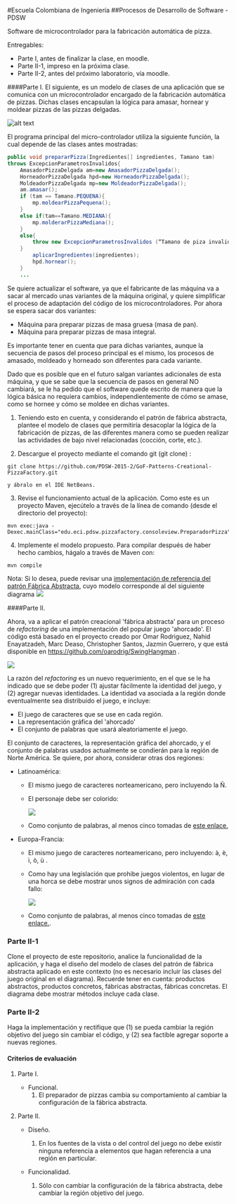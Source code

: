 #Escuela Colombiana de Ingeniería
##Procesos de Desarrollo de Software - PDSW



Software de microcontrolador para la fabricación automática de pizza.

Entregables:

* Parte I, antes de finalizar la clase, en moodle.
* Parte II-1, impreso en la próxima clase.
* Parte II-2, antes del próximo laboratorio, vía moodle.

####Parte I. 
El siguiente, es un modelo de clases de una aplicación que se comunica con un microcontrolador encargado de la fabricación automática de pizzas. Dichas clases encapsulan la lógica para amasar, hornear y moldear pizzas de las pizzas delgadas.

![alt text](img/Model.png "Logo Title Text 1")

El programa principal del micro-controlador utiliza la siguiente función, la cual depende de las clases antes mostradas:

```Java
public void prepararPizza(Ingredientes[] ingredientes, Tamano tam) 
throws ExcepcionParametrosInvalidos{
	AmasadorPizzaDelgada am=new AmasadorPizzaDelgada();
	HorneadorPizzaDelgada hpd=new HorneadorPizzaDelgada();
	MoldeadorPizzaDelgada mp=new MoldeadorPizzaDelgada();
	am.amasar();
	if (tam == Tamano.PEQUENA){
		mp.moldearPizzaPequena();
	}
	else if(tam==Tamano.MEDIANA){
		mp.molderarPizzaMediana();
	}
	else{
		throw new ExcepcionParametrosInvalidos (“Tamano de piza invalido:”+tam);
	}
		aplicarIngredientes(ingredientes);
		hpd.hornear();
	}
	...
```

Se quiere actualizar el software, ya que el fabricante de las máquina va a sacar al mercado unas variantes de la máquina original, y quiere simplificar el proceso de adaptación del código de los microcontroladores. Por ahora se espera sacar dos variantes:

*	Máquina para preparar pizzas de masa gruesa (masa de pan).
*	Máquina para preparar pizzas de masa integral.

Es importante tener en cuenta que para dichas variantes, aunque la secuencia de pasos del proceso principal es el mismo, los procesos de amasado, moldeado y horneado son diferentes para cada variante.

Dado que es posible que en el futuro salgan variantes adicionales de esta máquina, y que se sabe que la secuencia de pasos en general NO cambiará, se le ha pedido que el software quede escrito de manera que la lógica básica no requiera cambios, independientemente de cómo se amase, como se hornee y cómo se moldee en dichas variantes.

1.	Teniendo esto en cuenta, y considerando el patrón de fábrica abstracta, plantee el modelo de clases que permitiría desacoplar la lógica de la fabricación de pizzas, de las diferentes manera como se pueden realizar las actividades de bajo nivel relacionadas (cocción, corte, etc.).

2.	Descargue el proyecto mediante el comando git (git clone) :
```
git clone https://github.com/PDSW-2015-2/GoF-Patterns-Creational-PizzaFactory.git
```
	y ábralo en el IDE NetBeans.

3.	Revise el funcionamiento actual de la aplicación. Como este es un proyecto Maven, ejecútelo a través de la línea de comando (desde el directorio del proyecto):

```
mvn exec:java -Dexec.mainClass="edu.eci.pdsw.pizzafactory.consoleview.PreparadorPizza"
```

4.	Implemente el modelo propuesto. Para compilar después de haber hecho cambios, hágalo a través de Maven con: 

```
mvn compile
```

Nota: Si lo desea, puede revisar una [implementación de referencia del patrón Fábrica Abstracta](https://github.com/PDSW-ECI/GoF-AbstractFactory-SampleImplementation.git ), cuyo modelo corresponde al del siguiente diagrama ![](BasicExample.png)



####Parte II. 

Ahora, va a aplicar el patrón creacional 'fábrica abstracta' para un proceso de _refactoring_ de una implementación del popular juego 'ahorcado'. El código está basado en el proyecto creado por Omar Rodriguez, Nahid Enayatzadeh, Marc Deaso, Christopher Santos, Jazmin Guerrero, y que está disponible en https://github.com/oarodrig/SwingHangman .

![](img/GameScreenShot.png)

La razón del _refactoring_ es un nuevo requerimiento, en el que se le ha indicado que se debe poder (1) ajustar fácilmente la identidad del juego, y (2) agregar nuevas identidades. La identidad va asociada a la región donde eventualmente sea distribuido el juego, e incluye:

* El juego de caracteres que se use en cada región.
* La representación gráfica del 'ahorcado'
* El conjunto de palabras que usará aleatoriamente el juego.

El conjunto de caracteres, la representación gráfica del ahorcado, y el conjunto de palabras usados actualmente se condierán para la región de Norte América. Se quiere, por ahora, considerar otras dos regiones:

- Latinoamérica:
	* El mismo juego de caracteres norteamericano, pero incluyendo la Ñ.
	* El personaje debe ser colorido:
	
		![](img/latinam.png)
	* Como conjunto de palabras, al menos cinco tomadas de [este enlace.](http://www.clarin.com/sociedad/palabras-mas-usadas-espanol-comunes-frecuentes-diccionario-real_academia_espanola_0_ByLqjSFvmg.html)

- Europa-Francia:
	* El mismo juego de caracteres norteamericano, pero incluyendo: à, è, ì, ò, ù .
	* Como hay una legislación que prohibe juegos violentos, en lugar de una horca se debe mostrar unos signos de admiración con cada fallo:
	
		![](img/germany.png)
	* Como conjunto de palabras, al menos cinco tomadas de [este enlace.](http://www.lexisrex.com/Palabras-Frecuentes-Franc%C3%A9s/page=3).

### Parte II-1

Clone el proyecto de este repositorio, analice la funcionalidad de la aplicación, y haga el diseño del modelo de clases del patrón de fábrica abstracta aplicado en este contexto (no es necesario incluir las clases del juego original en el diagrama). Recuerde tener en cuenta: productos abstractos, productos concretos, fábricas abstractas, fábricas concretas. El diagrama debe mostrar métodos incluye cada clase.

### Parte II-2

Haga la implementación y rectifique que (1) se pueda cambiar la región objetivo del juego sin cambiar el código, y (2) sea factible agregar soporte a nuevas regiones.


#### Criterios de evaluación

1. Parte I.
	* Funcional. 
		1. El preparador de pizzas cambia su comportamiento al cambiar la configuración de la fábrica abstracta.

2. Parte II.

	* Diseño.

		1. En los fuentes de la vista o del control del juego no debe existir ninguna referencia a elementos que hagan referencia a una región en particular.
		
	* Funcionalidad.

		1. Sólo con cambiar la configuración de la fábrica abstracta, debe cambiar la región objetivo del juego.







